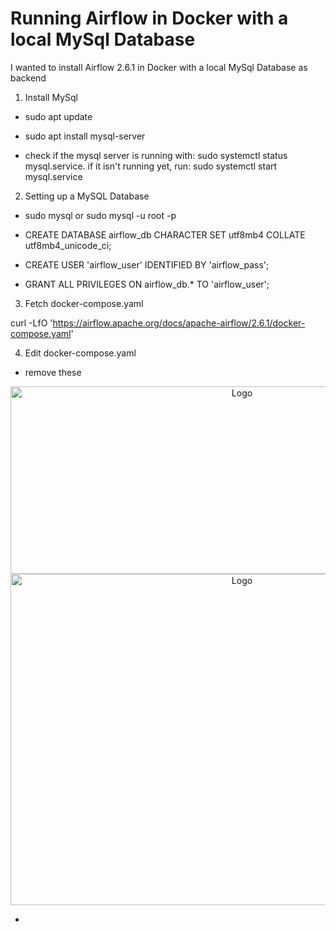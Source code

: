 # Running Airflow in Docker with a local MySql Database

  

I wanted to install Airflow 2.6.1 in Docker with a local MySql Database as backend

  

1. Install MySql

- sudo apt update

- sudo apt install mysql-server

- check if the mysql server is running with: sudo systemctl status mysql.service. if it isn't running yet, run: sudo systemctl start mysql.service

  

2. Setting up a MySQL Database

- sudo mysql or sudo mysql -u root -p

- CREATE DATABASE airflow_db CHARACTER SET utf8mb4 COLLATE utf8mb4_unicode_ci;

- CREATE USER 'airflow_user' IDENTIFIED BY 'airflow_pass';

- GRANT ALL PRIVILEGES ON airflow_db.* TO 'airflow_user';

  

3. Fetch docker-compose.yaml

curl -LfO 'https://airflow.apache.org/docs/apache-airflow/2.6.1/docker-compose.yaml'

  

4. Edit docker-compose.yaml

- remove these
<p align="center">
  <a href="https://https://github.com/faishalfaye/airflowdocker">
    <img src="https://github.com/faishalfaye/airflowdocker/assets/55538047/b9e21e41-e4e7-4d7b-9cd8-b4840719e4d8" alt="Logo" width="725" height="300">
  </a>
  <a href="https://https://github.com/faishalfaye/airflowdocker">
    <img src="https://github.com/faishalfaye/airflowdocker/assets/55538047/24f56a31-dd5d-4075-9530-d59626671e14" alt="Logo" width="725" height="530">
  </a>


- 
